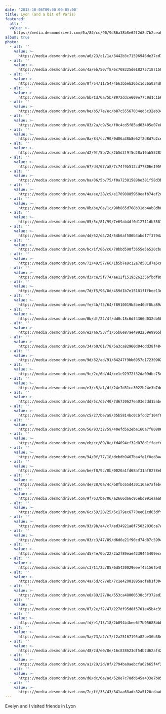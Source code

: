 ```yaml
---
date: '2013-10-06T09:00:00-05:00'
title: Lyon (and a bit of Paris)
featured:
  alt: ''
  value: >-
    https://media.desmondrivet.com/0a/84/cc/90/9d86a38b8e62f2d8d7b2cea0945edfd41ea49fa9e8b1832e0769f894.jpg
album: true
photo:
  - alt: ''
    value: >-
      https://media.desmondrivet.com/a6/23/c1/1a/3442b3c71596946de37cd77776d574c84e6a0f517d0ce580e61b3b8a.jpg
  - alt: ''
    value: >-
      https://media.desmondrivet.com/4a/eb/50/f8/6c708325de1827571871500b7b997f407fdd8f2392b74e6b640cd6a4.jpg
  - alt: ''
    value: >-
      https://media.desmondrivet.com/0f/64/11/54/4b63bbeb26bc1d36a024d80b23e3dfc77ad750333ef2dcc3828e7e10.jpg
  - alt: ''
    value: >-
      https://media.desmondrivet.com/bb/1d/6a/5b/8972ddce609e77c9d1c1b6c3bad92217ad55e8a24ef726d9bad30a70.jpg
  - alt: ''
    value: >-
      https://media.desmondrivet.com/be/b5/7e/ec/b87c55567034ed5c32eb34fc3bff9801dea0e79ab10b6cceb0fdba87.jpg
  - alt: ''
    value: >-
      https://media.desmondrivet.com/83/2a/c9/5e/f0c4cd5f85ad03405e07e8941859120c30392e02a45d9c7f8d6f8eb0.jpg
  - alt: ''
    value: >-
      https://media.desmondrivet.com/0a/84/cc/90/9d86a38b8e62f2d8d7b2cea0945edfd41ea49fa9e8b1832e0769f894.jpg
  - alt: ''
    value: >-
      https://media.desmondrivet.com/d2/9f/5b/2c/2b5d3f9f5d28a16ab55283c335e7ebb8683d1dc67cefa2d38d7111ab.jpg
  - alt: ''
    value: >-
      https://media.desmondrivet.com/67/d4/67/a8/7c74f9b512cd77806e19599b9ac6990c5c3bfb93ae3cccfdcdbb89e9.jpg
  - alt: ''
    value: >-
      https://media.desmondrivet.com/ba/06/5b/75/f0a72381589be381f58d3ba567d7282d5298607872772729f281b236.jpg
  - alt: ''
    value: >-
      https://media.desmondrivet.com/4a/ee/28/c9/e17090885968eafb74ef2dee7b2008c536ab5a780e5d7cbe655708d2.jpg
  - alt: ''
    value: >-
      https://media.desmondrivet.com/8b/be/0e/1c/98b865d768b31db4ab8db8833f55d799bff85e755dd13c8b61966809.jpg
  - alt: ''
    value: >-
      https://media.desmondrivet.com/05/5c/81/99/7e69ab4df0d12711db5581e3dc64fb6a97709cafc83068e35957afd1.jpg
  - alt: ''
    value: >-
      https://media.desmondrivet.com/4d/62/d4/24/54b6af586b3abdf7f3794a9515359c16249fab5f6c373c11dd879d90.jpg
  - alt: ''
    value: >-
      https://media.desmondrivet.com/bc/1f/86/c0/78bbd598f3655e56520cbac40dabde26c0fb7000f74e76d5ecccf39c.jpg
  - alt: ''
    value: >-
      https://media.desmondrivet.com/72/49/57/66/1b5b7e9c12e7d581d7a5c8795bc9c190bbcb5ea48070594b465c69b1.jpg
  - alt: ''
    value: >-
      https://media.desmondrivet.com/d3/ce/5f/74/ae12f15193262356fbdf89d1d4732ee0249b38b25b4d630288cbb9ec.jpg
  - alt: ''
    value: >-
      https://media.desmondrivet.com/7d/f5/96/0d/459d1b7e15181fffbee13e78d3a350e9b0cb74c1d0a2822845bbbb5e.jpg
  - alt: ''
    value: >-
      https://media.desmondrivet.com/fe/4b/f5/64/f8910019b3be40df8ba89adca6dec622aebea9390d3d78dfa2bd987b.jpg
  - alt: ''
    value: >-
      https://media.desmondrivet.com/0b/df/22/4f/dd0c18c6df4366d032db505c51f3b45b7e824870e6d887a4192161d9.jpg
  - alt: ''
    value: >-
      https://media.desmondrivet.com/e2/a6/53/f1/55b6e87ae4992259e9965bf6a978817fed245f215cf1464e9a448697.jpg
  - alt: ''
    value: >-
      https://media.desmondrivet.com/34/b0/61/78/5a3ca82960d04cdd38f48451c8aebc700f957b72e03379757cf84b04.jpg
  - alt: ''
    value: >-
      https://media.desmondrivet.com/9d/82/ad/91/84247f9bb6957c1723090295f3baf6274b3c22e51824d321c4442e7a.jpg
  - alt: ''
    value: >-
      https://media.desmondrivet.com/9c/2c/6d/d4/ce1c92972f32da09dbc75c307837771879bcc7ff0d925619986dd4f9.jpg
  - alt: ''
    value: >-
      https://media.desmondrivet.com/e3/c5/a1/df/24e7d31cc3022b24e3b7dd38411ea3ba8821a96fc40cf42ba2040ad2.jpg
  - alt: ''
    value: >-
      https://media.desmondrivet.com/dd/5c/d5/40/7d6730627ea03e3dd15abc935a4472768d4a2b2faaa5944a3648606e.jpg
  - alt: ''
    value: >-
      https://media.desmondrivet.com/c5/27/be/a8/35b5814bc0cbfcd2f104f8cf17cd929ea02dd9598be9dcaeda40a965.jpg
  - alt: ''
    value: >-
      https://media.desmondrivet.com/56/93/32/59/40efd562eba160a7f808860e2b676b0af9502322ae570f45736c23c3.jpg
  - alt: ''
    value: >-
      https://media.desmondrivet.com/eb/cc/89/0e/fd4094cf32d078d1ffeefdff537efe68c3692683b6933ea0aa4f1dfd.jpg
  - alt: ''
    value: >-
      https://media.desmondrivet.com/94/0f/77/18/debdb9467ba4fe1f0ed8a4003dc960e1c34dcad18d7bf3bc60be7f11.jpg
  - alt: ''
    value: >-
      https://media.desmondrivet.com/be/f8/9c/0b/0020a1fd68af31af0278eb6e467a722d6acbc224c223b7fd5f705127.jpg
  - alt: ''
    value: >-
      https://media.desmondrivet.com/de/28/0a/4c/b8fbc65d430116ae7afeb4edea248d3f0d6f003d9cbecc7a16df1cc7.jpg
  - alt: ''
    value: >-
      https://media.desmondrivet.com/9f/63/be/06/a2666d66c95ebd991eaaa82a60f672b65cc68af225eaf310c123cc66.jpg
  - alt: ''
    value: >-
      https://media.desmondrivet.com/6c/59/20/25/5c179ec6770ee61cd63dff54b7b7f5004b0ae4f0e0e184620ae3456b.jpg
  - alt: ''
    value: >-
      https://media.desmondrivet.com/93/9b/a4/c7/ed34921a8f75032036ca7a60300622d2a43c1857f57c66679eeaecb7.jpg
  - alt: ''
    value: >-
      https://media.desmondrivet.com/03/c3/47/89/d6d6e21f90cd74d87c59947b3538652a8e5d358ff36f34eb19b25e4a.jpg
  - alt: ''
    value: >-
      https://media.desmondrivet.com/d5/4e/0b/22/2a2f89eae4239445409eccbe1f71cb4c396622577863995f30e866bb.jpg
  - alt: ''
    value: >-
      https://media.desmondrivet.com/c3/11/2c/85/6d5420029eeef45156fb48b096b206508efaf7474e09d89df2d95a58.jpg
  - alt: ''
    value: >-
      https://media.desmondrivet.com/4a/5d/c7/eb/7c1e42001895acfeb1f30487967033e55e0974326b12b876b998f173.jpg
  - alt: ''
    value: >-
      https://media.desmondrivet.com/e8/89/27/8e/553ca48000538c3f372ed3d7c3082644bb0d56f816dd5444b605fb77.jpg
  - alt: ''
    value: >-
      https://media.desmondrivet.com/07/2e/f2/47/227df95d8f5701e45b4c39dc529816453a0c75fa0238aaf256314d27.jpg
  - alt: ''
    value: >-
      https://media.desmondrivet.com/fd/e1/13/18/2b094b4bee6f7b95688bbb2c04ca79fdbac9b4b216720860a43a2e65.jpg
  - alt: ''
    value: >-
      https://media.desmondrivet.com/5a/73/a2/c7/f2a25167195a82be36b38c22f1127b2af2c856597ef384a447fc6425.jpg
  - alt: ''
    value: >-
      https://media.desmondrivet.com/48/2d/e0/8e/16c838623df54b2d62af42e07309a064f9cb36eb840358927489dd1f.jpg
  - alt: ''
    value: >-
      https://media.desmondrivet.com/a1/29/2d/8f/2794ba0aebcfa62b65f4f292dc016170e070e4e1bd75301b7f6c64fb.jpg
  - alt: ''
    value: >-
      https://media.desmondrivet.com/d8/dc/6e/ad/528e7c78dd645a433e7b850f7edc98dda2c0e64be62ebcb785e0a2f0.jpg
  - alt: ''
    value: >-
      https://media.desmondrivet.com/7c/ff/35/43/341aa68adc82a5f20cdaa041d4e908a73a5060eb5dd479711e0a6735.jpg
---
```


Evelyn and I visited friends in Lyon

